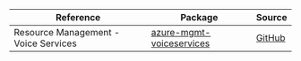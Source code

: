 | Reference | Package | Source |
|---|---|---|
|Resource Management - Voice Services|[azure-mgmt-voiceservices](https://pypi.org/project/azure-mgmt-voiceservices)|[GitHub](https://github.com/Azure/azure-sdk-for-python)|
